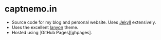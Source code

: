 # captnemo.in

- Source code for my blog and personal website. Uses [Jekyll][jekyll] extensively.
- Uses the excellent [lanyon][lanyon] theme.
- Hosted using [GitHub Pages][ghpages].

[jekyll]: http://jekyllrb.com/
[lanyon]: http://lanyon.getpoole.com/
[githubpages]: https://pages.github.com/
